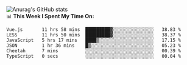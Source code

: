 
![Anurag's GitHub stats](https://github-readme-stats.vercel.app/api?username=supergczh&show_icons=true&theme=radical)
<br />
📊 **This Week I Spent My Time On:**

<!--START_SECTION:waka-->

```text
Vue.js       11 hrs 58 mins  █████████▓░░░░░░░░░░░░░░░   38.83 %
LESS         11 hrs 50 mins  █████████▓░░░░░░░░░░░░░░░   38.37 %
JavaScript   5 hrs 17 mins   ████▒░░░░░░░░░░░░░░░░░░░░   17.15 %
JSON         1 hr 36 mins    █▒░░░░░░░░░░░░░░░░░░░░░░░   05.23 %
Cheetah      7 mins          ░░░░░░░░░░░░░░░░░░░░░░░░░   00.39 %
TypeScript   0 secs          ░░░░░░░░░░░░░░░░░░░░░░░░░   00.04 %
```

<!--END_SECTION:waka-->
